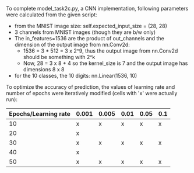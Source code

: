 To complete model_task2c.py, a CNN implementation, following parameters were calculated from the given script:

  * from the MNIST image size: self.expected_input_size = (28, 28)
  * 3 channels from MNIST images (though they are b/w only)
  * The in_features=1536 are the product of out_channels and the dimension of the output image from nn.Conv2d:
    - 1536 = 3 * 512 =  3 x 2^9, thus the output image from nn.Conv2d should be something with 2^k
    - Now, 28 = 3 x 8 + 4 so the kernel_size is 7 and the output image has dimensions 8 x 8
  * for the 10 classes, the 10 digits: nn.Linear(1536, 10)

To optimize the accuracy of prediction, the values of learning rate and number of epochs were iteratively modified (cells with 'x' were actually run):

| Epochs/Learning rate | 0.001 | 0.005 | 0.01 | 0.05 | 0.1 |
| ---- | ---- | ---- | ---- | ---- | ---- |
| 10 | x | x | x | x | x |
| 20 | x |   |   |   |   |
| 30 | x | x | x | x | x |
| 40 | x |   |   |   |   |
| 50 | x | x | x | x | x |
